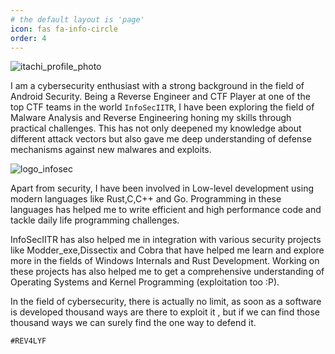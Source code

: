 ```yaml
---
# the default layout is 'page'
icon: fas fa-info-circle
order: 4
---
```


![itachi_profile_photo](https://github.com/it4ch1-007/it4ch1-007.github.io/assets/133276365/3f416ee5-7765-4c82-b3dd-569be5a7761a)




I am a cybersecurity enthusiast with a strong background in the field of Android Security. Being a Reverse Engineer and CTF Player at one of the top CTF teams in the world `InfoSecIITR`, I have been exploring the field of Malware Analysis and Reverse Engineering honing my skills through practical challenges. This has not only deepened my knowledge about different attack vectors but also gave me deep understanding of defense mechanisms against new malwares and exploits.

![logo_infosec](https://github.com/it4ch1-007/it4ch1-007.github.io/assets/133276365/cff46ac3-1be0-43de-9c92-1996298b10c3)

Apart from security, I have been involved in Low-level development using modern languages like Rust,C,C++ and Go. Programming in these languages has helped me to write efficient and high performance code and tackle daily life programming challenges.

InfoSecIITR has also helped me in integration with various security projects like Modder_exe,Dissectix and Cobra that have helped me learn and explore more in the fields of Windows Internals and Rust Development. Working on these projects has also helped me to get a comprehensive understanding of Operating Systems and Kernel Programming (exploitation too :P).

In the field of cybersecurity, there is actually no limit, as soon as a software is developed thousand ways are there to exploit it , but if we can find those thousand ways we can surely find the one way to defend it.

`#REV4LYF`


